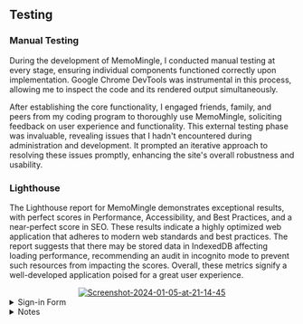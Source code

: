## Testing

### Manual Testing

During the development of MemoMingle, I conducted manual testing at every stage, ensuring individual components functioned correctly upon implementation. Google Chrome DevTools was instrumental in this process, allowing me to inspect the code and its rendered output simultaneously.

After establishing the core functionality, I engaged friends, family, and peers from my coding program to thoroughly use MemoMingle, soliciting feedback on user experience and functionality. This external testing phase was invaluable, revealing issues that I hadn't encountered during administration and development. It prompted an iterative approach to resolving these issues promptly, enhancing the site's overall robustness and usability.

### Lighthouse 

The Lighthouse report for MemoMingle demonstrates exceptional results, with perfect scores in Performance, Accessibility, and Best Practices, and a near-perfect score in SEO. These results indicate a highly optimized web application that adheres to modern web standards and best practices. The report suggests that there may be stored data in IndexedDB affecting loading performance, recommending an audit in incognito mode to prevent such resources from impacting the scores. Overall, these metrics signify a well-developed application poised for a great user experience.

<div align="center"><a href="https://ibb.co/n832QRN"><img src="https://i.ibb.co/dJb9k7w/Screenshot-2024-01-05-at-21-14-45.png" alt="Screenshot-2024-01-05-at-21-14-45" border="0"></a></div>

<details>
<summary>Sign-in Form</summary>

<div align="center"><a href="https://ibb.co/vxZV336"><img src="https://i.ibb.co/VW2Jggc/Screenshot-2024-01-05-at-21-15-51.png" alt="Screenshot-2024-01-05-at-21-15-51" border="0"></a></div>


</details>
<details>
<summary>Notes</summary>
  
<div align="center"><a href="https://ibb.co/SmWYybS"><img src="https://i.ibb.co/FYNZ32p/Screenshot-2024-01-05-at-21-17-23.png" alt="Screenshot-2024-01-05-at-21-17-23" border="0"></a></div>


### Html Validate 


### CSS Validate 

### Javascript
JavaScript
I used JsHint to check the script.js file for errors and after adding the /*jshint esversion: 6 */ line to the top of the file to counter the ES6 errors, I only received undefined variable notes from the jquery materialize calls and unused variable notes from the functions which are all called directly from on clicks on the HTML files.

### CI Python Linter
I used the Code Institue Python Linter to check the app.py for errors, after fixing some whitespace errors and lines which were too long, I retested to find there were no errors.





